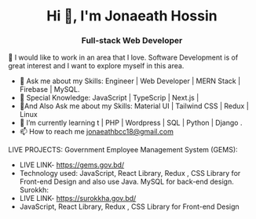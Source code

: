 <h1 align="center">Hi 👋, I'm Jonaeath Hossin</h1>
<h3 align="center">Full-stack Web Developer</h3>
👯 I would like to work in an area that I love. Software Development is of great interest and I want to explore myself in this area.


- 🌱 Ask me about my Skills: Engineer | Web Developer | MERN Stack | Firebase | MySQL.
-  🌱 Special Knowledge: JavaScript | TypeScrip | Next.js |
-  🌱And Also Ask me about my Skills: Material UI | Tailwind CSS | Redux | Linux
- 💬 I’m currently learning t | PHP | Wordpress | SQL | Python | Django .  
- 📫 How to reach me  jonaeathbcc18@gmail.com

LIVE PROJECTS:
Government Employee Management System (GEMS):
* LIVE LINK- https://gems.gov.bd/
* Technology used: JavaScript, React Library, Redux , CSS Library for Front-end Design and also use Java. MySQL for back-end design.
Surokkh:
* LIVE LINK- https://surokkha.gov.bd/
* JavaScript, React Library, Redux , CSS Library for Front-end Design
